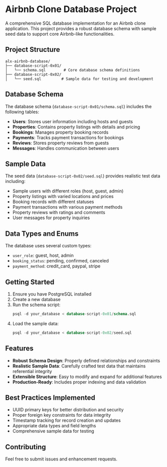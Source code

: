 # Airbnb Clone Database Project

A comprehensive SQL database implementation for an Airbnb clone application. This project provides a robust database schema with sample seed data to support core Airbnb-like functionalities.

## Project Structure

```
alx-airbnb-database/
├── database-script-0x01/
│   └── schema.sql        # Core database schema definitions
├── database-script-0x02/
│   └── seed.sql         # Sample data for testing and development
```

## Database Schema

The database schema (`database-script-0x01/schema.sql`) includes the following tables:

- **Users**: Stores user information including hosts and guests
- **Properties**: Contains property listings with details and pricing
- **Bookings**: Manages property booking records
- **Payments**: Tracks payment transactions for bookings
- **Reviews**: Stores property reviews from guests
- **Messages**: Handles communication between users

## Sample Data

The seed data (`database-script-0x02/seed.sql`) provides realistic test data including:

- Sample users with different roles (host, guest, admin)
- Property listings with varied locations and prices
- Booking records with different statuses
- Payment transactions with various payment methods
- Property reviews with ratings and comments
- User messages for property inquiries

## Data Types and Enums

The database uses several custom types:
- `user_role`: guest, host, admin
- `booking_status`: pending, confirmed, canceled
- `payment_method`: credit_card, paypal, stripe

## Getting Started

1. Ensure you have PostgreSQL installed
2. Create a new database
3. Run the schema script:
   ```sql
   psql -d your_database < database-script-0x01/schema.sql
   ```
4. Load the sample data:
   ```sql
   psql -d your_database < database-script-0x02/seed.sql
   ```

## Features

- **Robust Schema Design**: Properly defined relationships and constraints
- **Realistic Sample Data**: Carefully crafted test data that maintains referential integrity
- **Extensible Structure**: Easy to modify and expand for additional features
- **Production-Ready**: Includes proper indexing and data validation

## Best Practices Implemented

- UUID primary keys for better distribution and security
- Proper foreign key constraints for data integrity
- Timestamp tracking for record creation and updates
- Appropriate data types and field lengths
- Comprehensive sample data for testing

## Contributing

Feel free to submit issues and enhancement requests.
